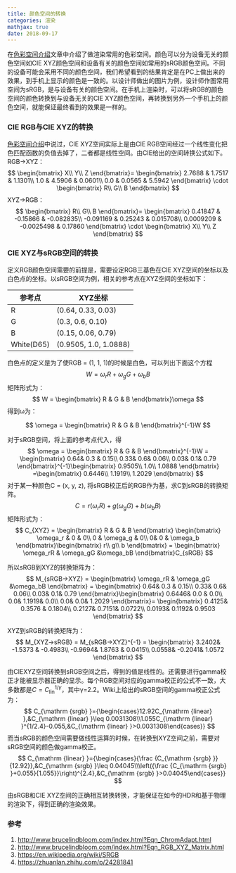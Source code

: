 ```yaml
---
title: 颜色空间的转换
categories: 渲染
mathjax: true
date: 2018-09-17
---
```

在[色彩空间介绍](https://silence394.github.io/2018/06/27/%E9%A2%9C%E8%89%B2%E7%A9%BA%E9%97%B4%E4%BB%8B%E7%BB%8D/)文章中介绍了做渲染常用的色彩空间。颜色可以分为设备无关的颜色空间如CIE XYZ颜色空间和设备有关的颜色空间如常用的sRGB颜色空间。不同的设备可能会采用不同的颜色空间，我们希望看到的结果肯定是在PC上做出来的效果，到手机上显示的颜色是一致的。以设计师做出的图片为例，设计师作图常用空间为sRGB，是与设备有关的颜色空间。在手机上渲染时，可以将sRGB的颜色空间的颜色转换到与设备无关的CIE XYZ颜色空间，再转换到另外一个手机上的颜色空间，就能保证最终看到的效果是一样的。

### CIE RGB与CIE XYZ的转换
[色彩空间介绍](https://silence394.github.io/2018/06/27/%E9%A2%9C%E8%89%B2%E7%A9%BA%E9%97%B4%E4%BB%8B%E7%BB%8D/)中说过，CIE XYZ空间实际上是由CIE RGB空间经过一个线性变化把色匹配函数的负值去掉了，二者都是线性空间。由CIE给出的空间转换公式如下。
RGB→XYZ：
$$
\begin{bmatrix}
X\\ 
Y\\ 
Z
\end{bmatrix}=
\begin{bmatrix}
2.7688 & 1.7517 & 1.1301\\
1.0 & 4.5906 & 0.0601\\
0.0 & 0.0565 & 5.5942
\end{bmatrix}
\cdot 
\begin{bmatrix}
R\\ 
G\\ 
B
\end{bmatrix}
$$
XYZ→RGB：
$$
\begin{bmatrix}
R\\ 
G\\ 
B
\end{bmatrix}=
\begin{bmatrix}
0.41847 & -0.15866 & -0.082835\\
-0.091169 & 0.25243 & 0.015708\\
0.0009209 & -0.0025498 & 0.17860
\end{bmatrix}
\cdot 
\begin{bmatrix}
X\\ 
Y\\ 
Z
\end{bmatrix}
$$

<!-- more --> 

### CIE XYZ与sRGB空间的转换
定义RGB颜色空间需要的前提是，需要设定RGB三基色在CIE XYZ空间的坐标以及白色点的坐标。以sRGB空间为例，相关的参考点在XYZ空间的坐标如下：

参考点 | XYZ坐标
---|---
R | (0.64, 0.33, 0.03)
G | (0.3, 0.6, 0.10)
B | (0.15, 0.06, 0.79)
White(D65) | (0.9505, 1.0, 1.0888)

白色点的定义是为了使RGB = (1, 1, 1)的时候是白色，可以列出下面这个方程
$$
W = \omega_r R + \omega_g G + \omega_b B
$$
矩阵形式为：
$$
W = \begin{bmatrix}
R & G & B
\end{bmatrix}\omega
$$
得到ω为：

$$
\omega = \begin{bmatrix}
R & G & B
\end{bmatrix}^{-1}W
$$

对于sRGB空间，将上面的参考点代入，得
$$
\omega = \begin{bmatrix}
R & G & B
\end{bmatrix}^{-1}W = \begin{bmatrix}
 0.64& 0.3 & 0.15\\ 
 0.33&  0.6& 0.06\\ 
 0.03&  0.1& 0.79
\end{bmatrix}^{-1}\begin{bmatrix}
0.9505\\
1.0\\
1.0888
\end{bmatrix} =\begin{bmatrix}
0.6446\\
1.1919\\
1.2029 
\end{bmatrix}
$$
对于某一种颜色C = (x, y, z), 将sRGB校正后的RGB作为基，求C到sRGB的转换矩阵。
$$
C = r(\omega_rR) + g(\omega_gG) + b(\omega_bB)
$$
矩阵形式为：
$$
C_{XYZ} = \begin{bmatrix}
R & G & B
\end{bmatrix} \begin{bmatrix}
\omega_r & 0 & 0\\
0 & \omega_g & 0\\ 
 0& 0 & \omega_b
\end{bmatrix}\begin{bmatrix}
r\\ 
g\\ 
b
\end{bmatrix} = \begin{bmatrix}
\omega_rR & \omega_gG &\omega_bB 
\end{bmatrix}C_{sRGB}
$$

所以sRGB到XYZ的转换矩阵为：
$$
M_{sRGB→XYZ} = \begin{bmatrix}
\omega_rR & \omega_gG &\omega_bB 
\end{bmatrix} = \begin{bmatrix}
 0.64& 0.3 & 0.15\\ 
 0.33&  0.6& 0.06\\ 
 0.03&  0.1& 0.79
\end{bmatrix}\begin{bmatrix}
 0.6446& 0.0 & 0.0\\ 
 0.0&  1.1919& 0.0\\ 
 0.0&  0.0& 1.2029
\end{bmatrix}=
\begin{bmatrix}
0.4125& 0.3576 & 	0.1804\\ 
 0.2127&  0.7151& 0.0722\\ 
0.0193& 0.1192& 0.9503 
\end{bmatrix}
$$

XYZ到sRGB的转换矩阵为：
$$
M_{XYZ→sRGB} =
M_{sRGB→XYZ}^{-1} =
\begin{bmatrix}
 3.2402& -1.5373 & -0.4983\\ 
-0.9694&  1.8763 & 0.0415\\ 
 0.0558&  -0.2041& 1.0572
\end{bmatrix}
$$

由CIEXYZ空间转换到sRGB空间之后，得到的值是线性的。还需要进行gamma校正才能被显示器正确的显示。每个RGB空间对应的gamma校正的公式不一致，大多数都是$C = C_{\text{lin}}^{1/\gamma}$，其中γ=2.2。Wiki上给出的sRGB空间的gamma校正公式为：
$$
C_{\mathrm {srgb} }={\begin{cases}12.92C_{\mathrm {linear} },&C_{\mathrm {linear} }\leq 0.0031308\\1.055C_{\mathrm {linear} }^{1/2.4}-0.055,&C_{\mathrm {linear} }>0.0031308\end{cases}}
$$
而当sRGB的颜色空间需要做线性运算的时候，在转换到XYZ空间之前，需要对sRGB空间的颜色做gamma校正。
$$
C_{\mathrm {linear} }={\begin{cases}{\frac {C_{\mathrm {srgb} }}{12.92}},&C_{\mathrm {srgb} }\leq 0.04045\\\left({\frac {C_{\mathrm {srgb} }+0.055}{1.055}}\right)^{2.4},&C_{\mathrm {srgb} }>0.04045\end{cases}}
$$

由sRGB和CIE XYZ空间的正确相互转换转换，才能保证在如今的HDR和基于物理的渲染下，得到正确的渲染效果。

### 参考
1. http://www.brucelindbloom.com/index.html?Eqn_ChromAdapt.html
2. http://www.brucelindbloom.com/index.html?Eqn_RGB_XYZ_Matrix.html
3. https://en.wikipedia.org/wiki/SRGB
4. https://zhuanlan.zhihu.com/p/24281841